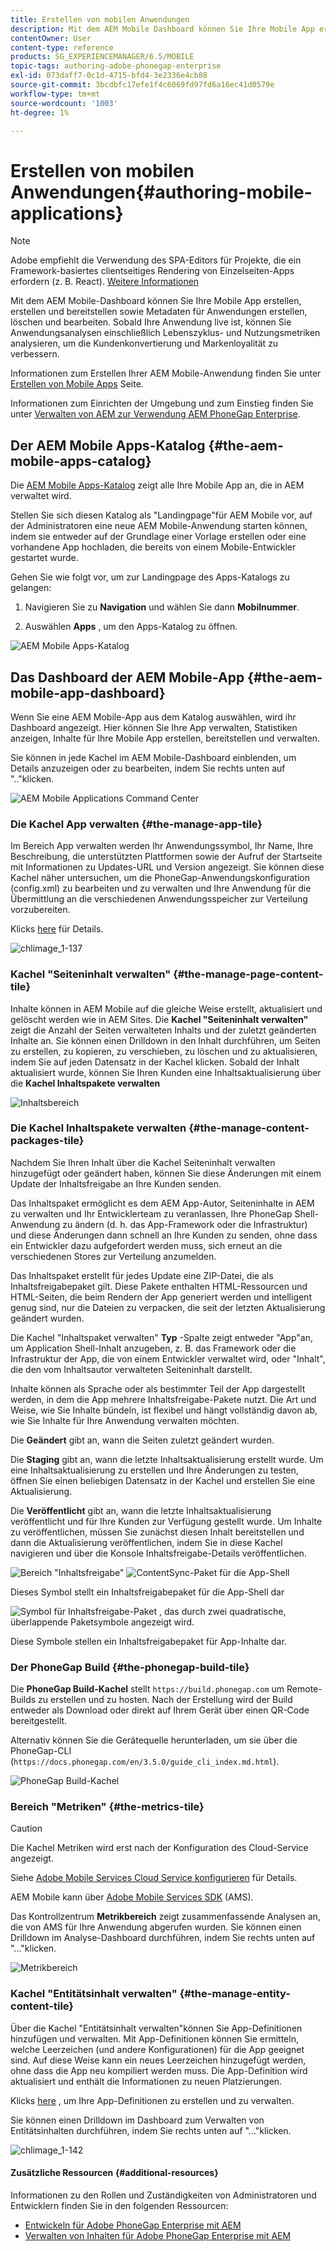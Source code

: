 ```yaml
---
title: Erstellen von mobilen Anwendungen
description: Mit dem AEM Mobile Dashboard können Sie Ihre Mobile App erstellen, erstellen und bereitstellen sowie Metadaten für Anwendungen erstellen, löschen und bearbeiten. Auf dieser Seite erfahren Sie mehr.
contentOwner: User
content-type: reference
products: SG_EXPERIENCEMANAGER/6.5/MOBILE
topic-tags: authoring-adobe-phonegap-enterprise
exl-id: 073daff7-0c1d-4715-bfd4-3e2336e4cb88
source-git-commit: 3bcdbfc17efe1f4c6069fd97fd6a16ec41d0579e
workflow-type: tm+mt
source-wordcount: '1003'
ht-degree: 1%

---
```


# Erstellen von mobilen Anwendungen{#authoring-mobile-applications}

>[!NOTE]
>
>Adobe empfiehlt die Verwendung des SPA-Editors für Projekte, die ein Framework-basiertes clientseitiges Rendering von Einzelseiten-Apps erfordern (z. B. React). [Weitere Informationen](/help/sites-developing/spa-overview.md)

Mit dem AEM Mobile-Dashboard können Sie Ihre Mobile App erstellen, erstellen und bereitstellen sowie Metadaten für Anwendungen erstellen, löschen und bearbeiten. Sobald Ihre Anwendung live ist, können Sie Anwendungsanalysen einschließlich Lebenszyklus- und Nutzungsmetriken analysieren, um die Kundenkonvertierung und Markenloyalität zu verbessern.

Informationen zum Erstellen Ihrer AEM Mobile-Anwendung finden Sie unter [Erstellen von Mobile Apps](/help/mobile/building-app-mobile-phonegap.md) Seite.

Informationen zum Einrichten der Umgebung und zum Einstieg finden Sie unter [Verwalten von AEM zur Verwendung AEM PhoneGap Enterprise](/help/mobile/administer-phonegap.md).

## Der AEM Mobile Apps-Katalog {#the-aem-mobile-apps-catalog}

Die [AEM Mobile Apps-Katalog](http://localhost:4502/aem/apps.html/content/phonegap) zeigt alle Ihre Mobile App an, die in AEM verwaltet wird.

Stellen Sie sich diesen Katalog als &quot;Landingpage&quot;für AEM Mobile vor, auf der Administratoren eine neue AEM Mobile-Anwendung starten können, indem sie entweder auf der Grundlage einer Vorlage erstellen oder eine vorhandene App hochladen, die bereits von einem Mobile-Entwickler gestartet wurde.

Gehen Sie wie folgt vor, um zur Landingpage des Apps-Katalogs zu gelangen:

1. Navigieren Sie zu **Navigation** und wählen Sie dann **Mobilnummer**.

1. Auswählen **Apps** , um den Apps-Katalog zu öffnen.

![AEM Mobile Apps-Katalog](assets/chlimage_1-135.png)

## Das Dashboard der AEM Mobile-App {#the-aem-mobile-app-dashboard}

Wenn Sie eine AEM Mobile-App aus dem Katalog auswählen, wird ihr Dashboard angezeigt. Hier können Sie Ihre App verwalten, Statistiken anzeigen, Inhalte für Ihre Mobile App erstellen, bereitstellen und verwalten.

Sie können in jede Kachel im AEM Mobile-Dashboard einblenden, um Details anzuzeigen oder zu bearbeiten, indem Sie rechts unten auf &quot;..&quot;klicken.

![AEM Mobile Applications Command Center](assets/chlimage_1-136.png)

### Die Kachel App verwalten {#the-manage-app-tile}

Im Bereich App verwalten werden Ihr Anwendungssymbol, Ihr Name, Ihre Beschreibung, die unterstützten Plattformen sowie der Aufruf der Startseite mit Informationen zu Updates-URL und Version angezeigt. Sie können diese Kachel näher untersuchen, um die PhoneGap-Anwendungskonfiguration (config.xml) zu bearbeiten und zu verwalten und Ihre Anwendung für die Übermittlung an die verschiedenen Anwendungsspeicher zur Verteilung vorzubereiten.

Klicks [here](/help/mobile/phonegap-app-details-tile.md) für Details.

![chlimage_1-137](assets/chlimage_1-137.png)

### Kachel &quot;Seiteninhalt verwalten&quot; {#the-manage-page-content-tile}

Inhalte können in AEM Mobile auf die gleiche Weise erstellt, aktualisiert und gelöscht werden wie in AEM Sites. Die **Kachel &quot;Seiteninhalt verwalten&quot;** zeigt die Anzahl der Seiten verwalteten Inhalts und der zuletzt geänderten Inhalte an. Sie können einen Drilldown in den Inhalt durchführen, um Seiten zu erstellen, zu kopieren, zu verschieben, zu löschen und zu aktualisieren, indem Sie auf jeden Datensatz in der Kachel klicken. Sobald der Inhalt aktualisiert wurde, können Sie Ihren Kunden eine Inhaltsaktualisierung über die **Kachel Inhaltspakete verwalten**

![Inhaltsbereich](assets/chlimage_1-138.png)

### Die Kachel Inhaltspakete verwalten {#the-manage-content-packages-tile}

Nachdem Sie Ihren Inhalt über die Kachel Seiteninhalt verwalten hinzugefügt oder geändert haben, können Sie diese Änderungen mit einem Update der Inhaltsfreigabe an Ihre Kunden senden.

Das Inhaltspaket ermöglicht es dem AEM App-Autor, Seiteninhalte in AEM zu verwalten und Ihr Entwicklerteam zu veranlassen, Ihre PhoneGap Shell-Anwendung zu ändern (d. h. das App-Framework oder die Infrastruktur) und diese Änderungen dann schnell an Ihre Kunden zu senden, ohne dass ein Entwickler dazu aufgefordert werden muss, sich erneut an die verschiedenen Stores zur Verteilung anzumelden.

Das Inhaltspaket erstellt für jedes Update eine ZIP-Datei, die als Inhaltsfreigabepaket gilt. Diese Pakete enthalten HTML-Ressourcen und HTML-Seiten, die beim Rendern der App generiert werden und intelligent genug sind, nur die Dateien zu verpacken, die seit der letzten Aktualisierung geändert wurden.

Die Kachel &quot;Inhaltspaket verwalten&quot; **Typ** -Spalte zeigt entweder &quot;App&quot;an, um Application Shell-Inhalt anzugeben, z. B. das Framework oder die Infrastruktur der App, die von einem Entwickler verwaltet wird, oder &quot;Inhalt&quot;, die den vom Inhaltsautor verwalteten Seiteninhalt darstellt.

Inhalte können als Sprache oder als bestimmter Teil der App dargestellt werden, in dem die App mehrere Inhaltsfreigabe-Pakete nutzt. Die Art und Weise, wie Sie Inhalte bündeln, ist flexibel und hängt vollständig davon ab, wie Sie Inhalte für Ihre Anwendung verwalten möchten.

Die **Geändert** gibt an, wann die Seiten zuletzt geändert wurden.

Die **Staging** gibt an, wann die letzte Inhaltsaktualisierung erstellt wurde. Um eine Inhaltsaktualisierung zu erstellen und Ihre Änderungen zu testen, öffnen Sie einen beliebigen Datensatz in der Kachel und erstellen Sie eine Aktualisierung.

Die **Veröffentlicht** gibt an, wann die letzte Inhaltsaktualisierung veröffentlicht und für Ihre Kunden zur Verfügung gestellt wurde. Um Inhalte zu veröffentlichen, müssen Sie zunächst diesen Inhalt bereitstellen und dann die Aktualisierung veröffentlichen, indem Sie in diese Kachel navigieren und über die Konsole Inhaltsfreigabe-Details veröffentlichen.

![Bereich &quot;Inhaltsfreigabe&quot;](assets/chlimage_1-139.png) ![ContentSync-Paket für die App-Shell](do-not-localize/chlimage_1-5.png)

Dieses Symbol stellt ein Inhaltsfreigabepaket für die App-Shell dar

![Symbol für Inhaltsfreigabe-Paket , das durch zwei quadratische, überlappende Paketsymbole angezeigt wird.](do-not-localize/chlimage_1-6.png)

Diese Symbole stellen ein Inhaltsfreigabepaket für App-Inhalte dar.

### Der PhoneGap Build {#the-phonegap-build-tile}

Die **PhoneGap Build-Kachel** stellt `https://build.phonegap.com` um Remote-Builds zu erstellen und zu hosten. Nach der Erstellung wird der Build entweder als Download oder direkt auf Ihrem Gerät über einen QR-Code bereitgestellt.

Alternativ können Sie die Gerätequelle herunterladen, um sie über die PhoneGap-CLI (`https://docs.phonegap.com/en/3.5.0/guide_cli_index.md.html`).

![PhoneGap Build-Kachel](assets/chlimage_1-140.png)

### Bereich &quot;Metriken&quot; {#the-metrics-tile}

>[!CAUTION]
>
>Die Kachel Metriken wird erst nach der Konfiguration des Cloud-Service angezeigt.
>
>Siehe [Adobe Mobile Services Cloud Service konfigurieren](/help/mobile/configure-adobe-mobile-cloud-service.md) für Details.

AEM Mobile kann über [Adobe Mobile Services SDK](https://experienceleague.adobe.com/docs/mobile.html) (AMS).

Das Kontrollzentrum **Metrikbereich** zeigt zusammenfassende Analysen an, die von AMS für Ihre Anwendung abgerufen wurden. Sie können einen Drilldown im Analyse-Dashboard durchführen, indem Sie rechts unten auf &quot;...&quot;klicken.

![Metrikbereich](assets/chlimage_1-141.png)

### Kachel &quot;Entitätsinhalt verwalten&quot; {#the-manage-entity-content-tile}

Über die Kachel &quot;Entitätsinhalt verwalten&quot;können Sie App-Definitionen hinzufügen und verwalten. Mit App-Definitionen können Sie ermitteln, welche Leerzeichen (und andere Konfigurationen) für die App geeignet sind. Auf diese Weise kann ein neues Leerzeichen hinzugefügt werden, ohne dass die App neu kompiliert werden muss. Die App-Definition wird aktualisiert und enthält die Informationen zu neuen Platzierungen.

Klicks [here](/help/mobile/phonegap-app-definitions.md) , um Ihre App-Definitionen zu erstellen und zu verwalten.

Sie können einen Drilldown im Dashboard zum Verwalten von Entitätsinhalten durchführen, indem Sie rechts unten auf &quot;...&quot;klicken.

![chlimage_1-142](assets/chlimage_1-142.png)

#### Zusätzliche Ressourcen {#additional-resources}

Informationen zu den Rollen und Zuständigkeiten von Administratoren und Entwicklern finden Sie in den folgenden Ressourcen:

* [Entwickeln für Adobe PhoneGap Enterprise mit AEM](/help/mobile/developing-in-phonegap.md)
* [Verwalten von Inhalten für Adobe PhoneGap Enterprise mit AEM](/help/mobile/administer-phonegap.md)
